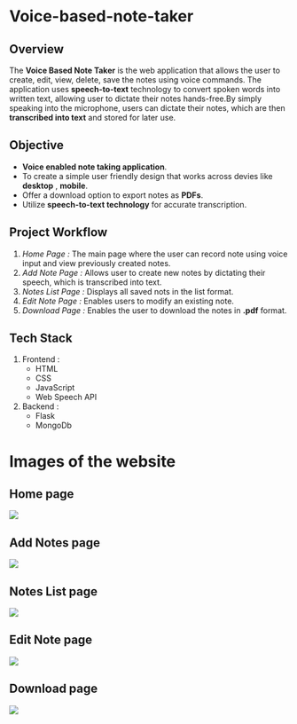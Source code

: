 # Voice-based-note-taker

 ## Overview
  The **Voice Based Note Taker** is the web application that allows the user to create, edit, view, delete, save the notes using voice commands.
  The application uses **speech-to-text** technology to convert spoken words into written text, allowing user to dictate their notes hands-free.By simply speaking into the microphone, users can dictate their notes, which are then **transcribed into text** and stored for later use. 

  ## Objective
  - **Voice enabled note taking application**.
  - To create a simple user friendly design that works across devies like **desktop** , **mobile**.
  - Offer a download option to export notes as **PDFs**.
  - Utilize **speech-to-text technology** for accurate transcription.

  ## Project Workflow
  1. *Home Page :* The main page where the user can record note using voice input and view previously created notes.
  2. *Add Note Page :* Allows user to create new notes by dictating their speech, which is transcribed into text.
  3. *Notes List Page :* Displays all saved nots in the list format.
  4. *Edit Note Page :* Enables users to modify an existing note.
  5. *Download Page :* Enables the user to download the notes in **.pdf** format.
  
  ## Tech Stack
  1. Frontend :
      - HTML
      - CSS
      - JavaScript
      - Web Speech API
  1. Backend :
     - Flask
     - MongoDb
     
# Images of the website

## Home page

<img src="./images/Home.jpg"/>

## Add Notes page

<img src="./images/Add Note Screen.jpg"/>

## Notes List page

<img src="./images/List.jpg"/>

## Edit Note page 

<img src="./images/Edit Note Page.jpg"/>

## Download page

<img src="./images/Download.png"/>


  

     
